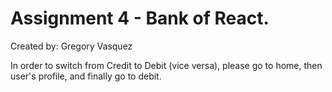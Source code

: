 # Assignment 4 - Bank of React.

Created by: Gregory Vasquez

In order to switch from Credit to Debit (vice versa), please go to home, then user's profile, and finally go to debit. 